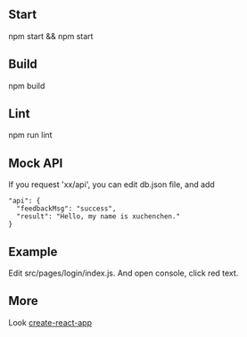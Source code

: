 ## Start
npm start && npm start 

## Build
npm build

## Lint
npm run lint

## Mock API
If you request 'xx/api', you can edit db.json file, and add

    "api": {
      "feedbackMsg": "success",
      "result": "Hello, my name is xuchenchen."
    }

## Example
Edit src/pages/login/index.js. And open console, click red text.

## More
Look [create-react-app](https://github.com/facebookincubator/create-react-app)
